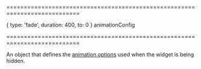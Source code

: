 <!--**
/*-------------------------------------------
    Auto-generated file. Do not modify.
-------------------------------------------

**-->
===========================================================================
<!--default-->{ type: 'fade', duration: 400, to: 0 }<!--/default-->
<!--type-->animationConfig<!--/type-->
===========================================================================

<!--shortDescription-->
An object that defines the [animation options](/Documentation/ApiReference/Common/Object_Structures/animationConfig/) used when the widget is being hidden.
<!--/shortDescription-->

<!--fullDescription-->

<!--/fullDescription-->